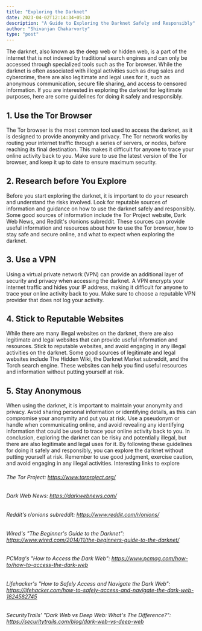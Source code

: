 ```yaml
---
title: "Exploring the Darknet"
date: 2023-04-02T12:14:34+05:30
description: "A Guide to Exploring the Darknet Safely and Responsibly"
author: "Shivanjan Chakarvorty"
type: "post"
---
```


The darknet, also known as the deep web or hidden web, is a part of the internet that is not indexed by traditional search engines and can only be accessed through specialized tools such as the Tor browser. While the darknet is often associated with illegal activities such as drug sales and cybercrime, there are also legitimate and legal uses for it, such as anonymous communication, secure file sharing, and access to censored information. If you are interested in exploring the darknet for legitimate purposes, here are some guidelines for doing it safely and responsibly.
## 1. Use the Tor Browser
The Tor browser is the most common tool used to access the darknet, as it is designed to provide anonymity and privacy. The Tor network works by routing your internet traffic through a series of servers, or nodes, before reaching its final destination. This makes it difficult for anyone to trace your online activity back to you. Make sure to use the latest version of the Tor browser, and keep it up to date to ensure maximum security.
## 2. Research before You Explore
Before you start exploring the darknet, it is important to do your research and understand the risks involved. Look for reputable sources of information and guidance on how to use the darknet safely and responsibly. Some good sources of information include the Tor Project website, Dark Web News, and Reddit's r/onions subreddit. These sources can provide useful information and resources about how to use the Tor browser, how to stay safe and secure online, and what to expect when exploring the darknet.
## 3. Use a VPN
Using a virtual private network (VPN) can provide an additional layer of security and privacy when accessing the darknet. A VPN encrypts your internet traffic and hides your IP address, making it difficult for anyone to trace your online activity back to you. Make sure to choose a reputable VPN provider that does not log your activity.
## 4. Stick to Reputable Websites
While there are many illegal websites on the darknet, there are also legitimate and legal websites that can provide useful information and resources. Stick to reputable websites, and avoid engaging in any illegal activities on the darknet. Some good sources of legitimate and legal websites include The Hidden Wiki, the Darknet Market subreddit, and the Torch search engine. These websites can help you find useful resources and information without putting yourself at risk.
## 5. Stay Anonymous
When using the darknet, it is important to maintain your anonymity and privacy. Avoid sharing personal information or identifying details, as this can compromise your anonymity and put you at risk. Use a pseudonym or handle when communicating online, and avoid revealing any identifying information that could be used to trace your online activity back to you.
In conclusion, exploring the darknet can be risky and potentially illegal, but there are also legitimate and legal uses for it. By following these guidelines for doing it safely and responsibly, you can explore the darknet without putting yourself at risk. Remember to use good judgment, exercise caution, and avoid engaging in any illegal activities.
Interesting links to explore
###### The Tor Project: https://www.torproject.org/
###### Dark Web News: https://darkwebnews.com/
###### Reddit's r/onions subreddit: https://www.reddit.com/r/onions/
###### Wired's "The Beginner's Guide to the Darknet": https://www.wired.com/2014/11/the-beginners-guide-to-the-darknet/
###### PCMag's "How to Access the Dark Web": https://www.pcmag.com/how-to/how-to-access-the-dark-web
###### Lifehacker's "How to Safely Access and Navigate the Dark Web": https://lifehacker.com/how-to-safely-access-and-navigate-the-dark-web-1824582745
###### SecurityTrails' "Dark Web vs Deep Web: What's The Difference?": https://securitytrails.com/blog/dark-web-vs-deep-web
